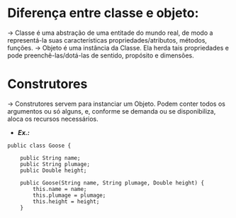 # Diferença entre classe e objeto:

-> Classe é uma abstração de uma entitade do mundo real, de modo a representá-la suas características propriedades/atributos, métodos, funções.
-> Objeto é uma instância da Classe. Ela herda tais propriedades e pode preenchê-las/dotá-las de sentido, propósito e dimensões.

# Construtores

-> Construtores servem para instanciar um Objeto. Podem conter todos os argumentos ou só alguns, e, conforme se demanda ou se disponibiliza, aloca os recursos necessários.
* ***Ex.:***
```
public class Goose {

    public String name;
    public String plumage;
    public Double height;

    public Goose(String name, String plumage, Double height) {
        this.name = name;
        this.plumage = plumage;
        this.height = height;
    }
```
